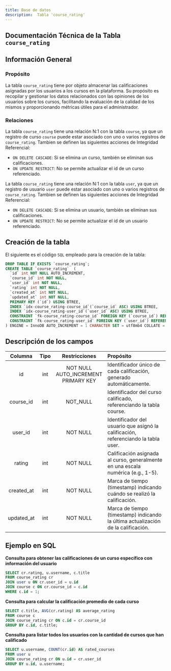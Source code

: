 ```yaml
---
title: Base de datos
description:  Tabla 'course_rating'
---
```



## Documentación Técnica de la Tabla `course_rating`

## Información General

### Propósito
La tabla `course_rating` tiene por objeto almacenar las calificaciones asignadas por los usuarios a los cursos en la plataforma. Su propósito es recopilar y gestionar los datos relacionados con las opiniones de los usuarios sobre los cursos, facilitando la evaluación de la calidad de los mismos y proporcionando métricas útiles para el administrador.

### Relaciones
La tabla `course_rating` tiene una relación N:1 con la tabla `course`, ya que un registro de curso `course` puede estar asociado con uno o varios registros de `course_rating`.
Tambien se definen las siguientes acciones de Integridad Referencial:
- `ON DELETE CASCADE`: Si se elimina un curso, también se eliminan sus calificaciones.
- `ON UPDATE RESTRICT`: No se permite actualizar el id de un curso referenciado.

La tabla `course_rating` tiene una relación N:1 con la tabla `user`, ya que un registro de usuario `user` puede estar asociado con uno o varios registros de `course_rating`.
Tambien se definen las siguientes acciones de Integridad Referencial:
- `ON DELETE CASCADE`: Si se elimina un usuario, también se eliminan sus calificaciones.
- `ON UPDATE RESTRICT`: No se permite actualizar el id de un usuario referenciado.

## Creación de la tabla
El siguiente es el código `SQL` empleado para la creación de la tabla:
``` sql
DROP TABLE IF EXISTS `course_rating`;
CREATE TABLE `course_rating`  (
  `id` int NOT NULL AUTO_INCREMENT,
  `course_id` int NOT NULL,
  `user_id` int NOT NULL,
  `rating` int NOT NULL,
  `created_at` int NOT NULL,
  `updated_at` int NOT NULL,
  PRIMARY KEY (`id`) USING BTREE,
  INDEX `idx-course_rating-course_id`(`course_id` ASC) USING BTREE,
  INDEX `idx-course_rating-user_id`(`user_id` ASC) USING BTREE,
  CONSTRAINT `fk-course_rating-course_id` FOREIGN KEY (`course_id`) REFERENCES `course` (`id`) ON DELETE CASCADE ON UPDATE RESTRICT,
  CONSTRAINT `fk-course_rating-user_id` FOREIGN KEY (`user_id`) REFERENCES `user` (`id`) ON DELETE CASCADE ON UPDATE RESTRICT
) ENGINE = InnoDB AUTO_INCREMENT = 1 CHARACTER SET = utf8mb4 COLLATE = utf8mb4_general_ci ROW_FORMAT = Dynamic;
```

## Descripción de los campos
|Columna	|Tipo		|Restricciones	|Propósito	|
|:-------------:|:-------------:|:-------------:|:-------------|
|id		|int		|NOT NULL<br>AUTO_INCREMENT<br>PRIMARY KEY	|Identificador único de cada calificación, generado automáticamente.|
|course_id	|int	|NOT_NULL	|Identificador del curso calificado, referenciando la tabla course.|
|user_id	|int	|NOT NULL	|Identificador del usuario que asignó la calificación, referenciando la tabla user.|
|rating	|int	|NOT NULL	|Calificación asignada al curso, generalmente en una escala numérica (e.g., 1-5).|
|created_at	|int	|NOT NULL	|Marca de tiempo (timestamp) indicando cuándo se realizó la calificación.|
|updated_at	|int	|NOT NULL	|Marca de tiempo (timestamp) indicando la última actualización de la calificación.|


## Ejemplo en SQL

**Consulta para obtener las calificaciones de un curso específico con información del usuario**
``` sql
SELECT cr.rating, u.username, c.title
FROM course_rating cr
JOIN user u ON cr.user_id = u.id
JOIN course c ON cr.course_id = c.id
WHERE c.id = 1;
```

**Consulta para calcular la calificación promedio de cada curso**
``` sql
SELECT c.title, AVG(cr.rating) AS average_rating
FROM course c
JOIN course_rating cr ON c.id = cr.course_id
GROUP BY c.id, c.title;
```

**Consulta para listar todos los usuarios con la cantidad de cursos que han calificado**
``` sql
SELECT u.username, COUNT(cr.id) AS rated_courses
FROM user u
JOIN course_rating cr ON u.id = cr.user_id
GROUP BY u.id, u.username;
```